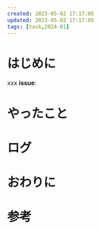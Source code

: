 ```yaml
---
created: 2023-05-02 17:17:05
updated: 2023-05-02 17:17:05
tags: [task,2024-01]
---
```

# はじめに
xxx
**issue**:
# やったこと
# ログ
# おわりに
# 参考